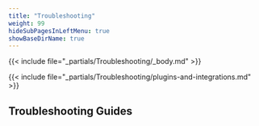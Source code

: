 ```yaml
---
title: "Troubleshooting"
weight: 99
hideSubPagesInLeftMenu: true
showBaseDirName: true
---
```


{{< include file="_partials/Troubleshooting/_body.md" >}}

{{< include file="_partials/Troubleshooting/plugins-and-integrations.md" >}}

## Troubleshooting Guides
